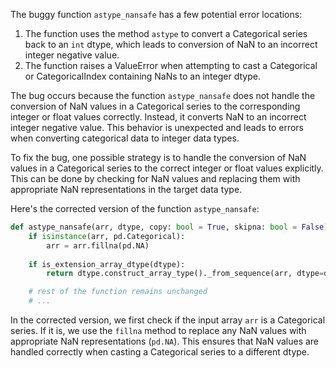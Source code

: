 The buggy function `astype_nansafe` has a few potential error locations:

1. The function uses the method `astype` to convert a Categorical series back to an `int` dtype, which leads to conversion of NaN to an incorrect integer negative value.
2. The function raises a ValueError when attempting to cast a Categorical or CategoricalIndex containing NaNs to an integer dtype.

The bug occurs because the function `astype_nansafe` does not handle the conversion of NaN values in a Categorical series to the corresponding integer or float values correctly. Instead, it converts NaN to an incorrect integer negative value. This behavior is unexpected and leads to errors when converting categorical data to integer data types.

To fix the bug, one possible strategy is to handle the conversion of NaN values in a Categorical series to the correct integer or float values explicitly. This can be done by checking for NaN values and replacing them with appropriate NaN representations in the target data type.

Here's the corrected version of the function `astype_nansafe`:

```python
def astype_nansafe(arr, dtype, copy: bool = True, skipna: bool = False):
    if isinstance(arr, pd.Categorical):
        arr = arr.fillna(pd.NA)
    
    if is_extension_array_dtype(dtype):
        return dtype.construct_array_type()._from_sequence(arr, dtype=dtype, copy=copy)

    # rest of the function remains unchanged
    # ...
```

In the corrected version, we first check if the input array `arr` is a Categorical series. If it is, we use the `fillna` method to replace any NaN values with appropriate NaN representations (`pd.NA`). This ensures that NaN values are handled correctly when casting a Categorical series to a different dtype.